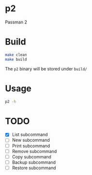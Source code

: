 # p2
Passman 2

# Build
```sh
make clean
make build
```
The `p2` binary will be stored under `build/`

# Usage
```sh
p2 -h
```

# TODO
- [x] List subcommand
- [ ] New subcommand
- [ ] Print subcommand
- [ ] Remove subcommand
- [ ] Copy subcommand
- [ ] Backup subcommand
- [ ] Restore subcommand